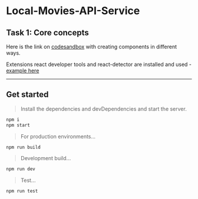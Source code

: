 # Local-Movies-API-Service

## Task 1: Core concepts

Here is the link on [codesandbox](https://codesandbox.io/s/fragrant-river-u4ggc?file=/src/App.js) with creating components in different ways.

Extensions react developer tools and react-detector are installed and used - [example here](https://pastenow.ru/BLK3A)

---
## Get started
>Install the dependencies and devDependencies and start the server.

```sh
npm i
npm start
```

>For production environments...

```sh
npm run build
```

>Development build...
```sh
npm run dev
```
>Test...
```sh
npm run test
```
